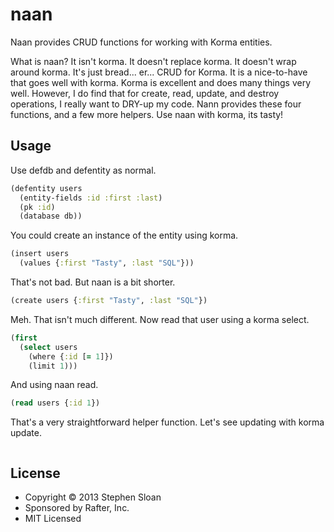 # naan

Naan provides CRUD functions for working with Korma entities.

What is naan?  It isn't korma.  It doesn't replace korma.  It doesn't wrap around korma.  It's just bread... er... CRUD for Korma.  It is a nice-to-have that goes well with korma.  Korma is excellent and does many things very well.  However, I do find that for create, read, update, and destroy operations, I really want to DRY-up my code.  Nann provides these four functions, and a few more helpers.  Use naan with korma, its tasty!

## Usage

Use defdb and defentity as normal.

```clojure
(defentity users
  (entity-fields :id :first :last)
  (pk :id)
  (database db))
```

You could create an instance of the entity using korma.

```clojure
(insert users
  (values {:first "Tasty", :last "SQL"}))
```

That's not bad.  But naan is a bit shorter.

```clojure
(create users {:first "Tasty", :last "SQL"})
```

Meh.  That isn't much different.  Now read that user using a korma select.

```clojure
(first
  (select users
    (where {:id [= 1]})
    (limit 1)))
```

And using naan read.

```clojure
(read users {:id 1})
```

That's a very straightforward helper function.  Let's see updating with korma update.


```clojure

```



## License

- Copyright © 2013 Stephen Sloan
- Sponsored by Rafter, Inc.
- MIT Licensed
